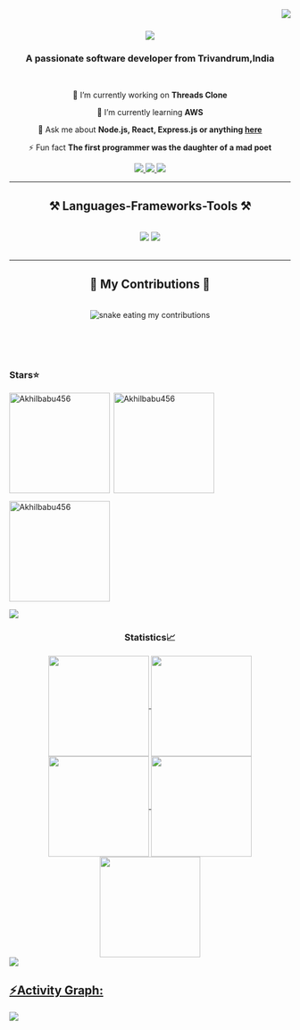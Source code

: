 <img align="right" src="https://visitor-badge.laobi.icu/badge?page_id=Akhilbabu456.Akhilbabu456" />

<h1 align="center">
    <img src="https://readme-typing-svg.herokuapp.com/?font=Righteous&size=35&center=true&vCenter=true&width=500&height=70&duration=4000&lines=Hi+There!+👋;+I'm+Akhil+Babu!;" />
</h1>

<h3 align="center">A passionate software developer from Trivandrum,India</h3>

<br/>

<div align="center">
 
 🔭 I’m currently working on **Threads Clone**
 
 🌱 I’m currently learning **AWS**

💬 Ask me about **Node.js, React, Express.js or anything [here](https://github.com/Akhilbabu456/Akhilbabu456/issues)**

⚡ Fun fact **The first programmer was the daughter of a mad poet**

 </div>
 
<div align="center"> 
  <a href="mailto:akhilbeliever001@gmail.com">
    <img src="https://img.shields.io/badge/Gmail-333333?style=for-the-badge&logo=gmail&logoColor=red" />
  </a>
  <a href="https://www.linkedin.com/in/akhilbabu456/" target="_blank">
    <img src="https://img.shields.io/badge/LinkedIn-0077B5?style=for-the-badge&logo=linkedin&logoColor=white" target="_blank" />
  </a>
  <a href="https://akhil-babu-s.vercel.app/" target="_blank">
     <img src="https://img.shields.io/badge/Portfolio-FF5722?style=for-the-badge&logo=todoist&logoColor=white" target="_blank" /> <!-- sqlite, safari, google-chrome are other good icon options -->
  </a>
</div>

 <hr/>
 
<h2 align="center">⚒️ Languages-Frameworks-Tools ⚒️</h2>
<br/>
<div align="center">
    <img src="https://skillicons.dev/icons?i=react,bootstrap,mui,html,css,vscode,github,tailwind,git,atom,firebase,sublime" />
    <img src="https://skillicons.dev/icons?i=nodejs,js,typescript,express,vercel,mongodb,c,java,npm,postman,redux,sass" /><br>
</div>

<br/>
<hr/>

<div align="center">
  <h2>🐍 My Contributions 🐍</h2>
  <br>
  <img alt="snake eating my contributions" src="https://raw.githubusercontent.com/Akhilbabu456/Akhilbabu456/output/generate-snake-game-from-github-contribution-grid" />
  
  <br/><br/><br/>
</div>

<h3 align="left">Stars⭐</h3>
<img align="left" height="180em" src="https://github-readme-stats.vercel.app/api/top-langs/?username=Akhilbabu456&layout=compact&theme=dark" alt=Akhilbabu456 />

<p>&nbsp;<img align="center" height="180em" src="https://github-readme-stats.vercel.app/api?username=Akhilbabu456&show_icons=true&locale=en&theme=dark" alt="Akhilbabu456" /></p>

<p><img align="center" height="180em" src="https://github-readme-streak-stats.herokuapp.com/?user=Akhilbabu456&theme=dark" alt="Akhilbabu456" /></p>

<img src="https://user-images.githubusercontent.com/73097560/115834477-dbab4500-a447-11eb-908a-139a6edaec5c.gif"><h3 align="center">Statistics📈</h3>
<div align="center">
<a href="https://github.com/Akhilbabu456">
<img align="center" src="http://github-profile-summary-cards.vercel.app/api/cards/stats?username=Akhilbabu456&theme=2077" height="180em" />
<img align="center" src="http://github-profile-summary-cards.vercel.app/api/cards/most-commit-language?username=Akhilbabu456&theme=2077" height="180em" />
<img align="center" src="http://github-profile-summary-cards.vercel.app/api/cards/repos-per-language?username=Akhilbabu456&theme=2077" height="180em" />
<img align="center" src="http://github-profile-summary-cards.vercel.app/api/cards/productive-time?username=Akhilbabu456&theme=2077" height="180em" />
<img align="center" src="http://github-profile-summary-cards.vercel.app/api/cards/profile-details?username=Akhilbabu456&theme=2077" height="180em" />
</div>
<img src="https://user-images.githubusercontent.com/73097560/115834477-dbab4500-a447-11eb-908a-139a6edaec5c.gif"><h2 align="left">⚡Activity Graph:</h2>
<img align="center" src="https://github-readme-activity-graph.vercel.app/graph?username=Akhilbabu456&theme=default"/>

